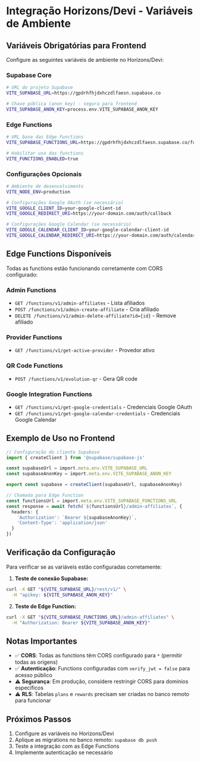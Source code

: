 # Integração Horizons/Devi - Variáveis de Ambiente

## Variáveis Obrigatórias para Frontend

Configure as seguintes variáveis de ambiente no Horizons/Devi:

### Supabase Core
```bash
# URL do projeto Supabase
VITE_SUPABASE_URL=https://gpdrhfhjdxhczdlfaesn.supabase.co

# Chave pública (anon key) - segura para frontend
VITE_SUPABASE_ANON_KEY=process.env.VITE_SUPABASE_ANON_KEY
```

### Edge Functions
```bash
# URL base das Edge Functions
VITE_SUPABASE_FUNCTIONS_URL=https://gpdrhfhjdxhczdlfaesn.supabase.co/functions/v1

# Habilitar uso das functions
VITE_FUNCTIONS_ENABLED=true
```

### Configurações Opcionais
```bash
# Ambiente de desenvolvimento
VITE_NODE_ENV=production

# Configurações Google OAuth (se necessário)
VITE_GOOGLE_CLIENT_ID=your-google-client-id
VITE_GOOGLE_REDIRECT_URI=https://your-domain.com/auth/callback

# Configurações Google Calendar (se necessário)  
VITE_GOOGLE_CALENDAR_CLIENT_ID=your-google-calendar-client-id
VITE_GOOGLE_CALENDAR_REDIRECT_URI=https://your-domain.com/auth/calendar/callback
```

## Edge Functions Disponíveis

Todas as functions estão funcionando corretamente com CORS configurado:

### Admin Functions
- `GET /functions/v1/admin-affiliates` - Lista afiliados
- `POST /functions/v1/admin-create-affiliate` - Cria afiliado
- `DELETE /functions/v1/admin-delete-affiliate?id={id}` - Remove afiliado

### Provider Functions
- `GET /functions/v1/get-active-provider` - Provedor ativo

### QR Code Functions
- `POST /functions/v1/evolution-qr` - Gera QR code

### Google Integration Functions
- `GET /functions/v1/get-google-credentials` - Credenciais Google OAuth
- `GET /functions/v1/get-google-calendar-credentials` - Credenciais Google Calendar

## Exemplo de Uso no Frontend

```typescript
// Configuração do cliente Supabase
import { createClient } from '@supabase/supabase-js'

const supabaseUrl = import.meta.env.VITE_SUPABASE_URL
const supabaseAnonKey = import.meta.env.VITE_SUPABASE_ANON_KEY

export const supabase = createClient(supabaseUrl, supabaseAnonKey)

// Chamada para Edge Function
const functionsUrl = import.meta.env.VITE_SUPABASE_FUNCTIONS_URL
const response = await fetch(`${functionsUrl}/admin-affiliates`, {
  headers: {
    'Authorization': `Bearer ${supabaseAnonKey}`,
    'Content-Type': 'application/json'
  }
})
```

## Verificação da Configuração

Para verificar se as variáveis estão configuradas corretamente:

1. **Teste de conexão Supabase:**
```bash
curl -X GET "${VITE_SUPABASE_URL}/rest/v1/" \
  -H "apikey: ${VITE_SUPABASE_ANON_KEY}"
```

2. **Teste de Edge Function:**
```bash
curl -X GET "${VITE_SUPABASE_FUNCTIONS_URL}/admin-affiliates" \
  -H "Authorization: Bearer ${VITE_SUPABASE_ANON_KEY}"
```

## Notas Importantes

- ✅ **CORS**: Todas as functions têm CORS configurado para `*` (permitir todas as origens)
- ✅ **Autenticação**: Functions configuradas com `verify_jwt = false` para acesso público
- ⚠️ **Segurança**: Em produção, considere restringir CORS para domínios específicos
- ⚠️ **RLS**: Tabelas `plans` e `rewards` precisam ser criadas no banco remoto para funcionar

## Próximos Passos

1. Configure as variáveis no Horizons/Devi
2. Aplique as migrations no banco remoto: `supabase db push`
3. Teste a integração com as Edge Functions
4. Implemente autenticação se necessário
